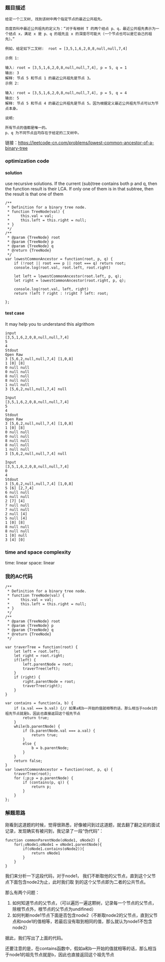 ### 题目描述
```
给定一个二叉树, 找到该树中两个指定节点的最近公共祖先。

百度百科中最近公共祖先的定义为：“对于有根树 T 的两个结点 p、q，最近公共祖先表示为一个结点 x，满足 x 是 p、q 的祖先且 x 的深度尽可能大（一个节点也可以是它自己的祖先）。”

例如，给定如下二叉树:  root = [3,5,1,6,2,0,8,null,null,7,4]

示例 1:

输入: root = [3,5,1,6,2,0,8,null,null,7,4], p = 5, q = 1
输出: 3
解释: 节点 5 和节点 1 的最近公共祖先是节点 3。
示例 2:

输入: root = [3,5,1,6,2,0,8,null,null,7,4], p = 5, q = 4
输出: 5
解释: 节点 5 和节点 4 的最近公共祖先是节点 5。因为根据定义最近公共祖先节点可以为节点本身。

说明:

所有节点的值都是唯一的。
p、q 为不同节点且均存在于给定的二叉树中。
```
链接：https://leetcode-cn.com/problems/lowest-common-ancestor-of-a-binary-tree

### optimization code
#### solution
use recursive solutions. If the current (sub)tree contains both p and q, then the function result is their LCA. If only one of them is in that subtree, then the result is that one of them
```
/**
 * Definition for a binary tree node.
 * function TreeNode(val) {
 *     this.val = val;
 *     this.left = this.right = null;
 * }
 */
/**
 * @param {TreeNode} root
 * @param {TreeNode} p
 * @param {TreeNode} q
 * @return {TreeNode}
 */
var lowestCommonAncestor = function(root, p, q) {
    if (!root || root === p || root === q) return root;
    console.log(root.val, root.left, root.right)

    let left = lowestCommonAncestor(root.left, p, q);
    let right = lowestCommonAncestor(root.right, p, q);

    console.log(root.val, left, right)
    return !left ? right : !right ? left: root;

};
```

#### test case
It may help you to understand this algrithom
```
input
[3,5,1,6,2,0,8,null,null,7,4]
5
4
Stdout
Open Raw
3 [5,6,2,null,null,7,4] [1,0,8]
1 [0] [8]
0 null null
0 null null
8 null null
8 null null
1 null null
3 [5,6,2,null,null,7,4] null
```


```
Input
[3,5,1,6,2,0,8,null,null,7,4]
5
4
Stdout
Open Raw
3 [5,6,2,null,null,7,4] [1,0,8]
1 [0] [8]
0 null null
0 null null
8 null null
8 null null
1 null null
3 [5,6,2,null,null,7,4] null
```


```
Input
[3,5,1,6,2,0,8,null,null,7,4]
0
4
Stdout
3 [5,6,2,null,null,7,4] [1,0,8]
5 [6] [2,7,4]
6 null null
6 null null
2 [7] [4]
7 null null
7 null null
2 null [4]
5 null [4]
1 [0] [8]
8 null null
8 null null
1 [0] null
3 [4] [0]
```

### time and space complexity
time: linear
space: linear


### 我的AC代码
```
/**
 * Definition for a binary tree node.
 * function TreeNode(val) {
 *     this.val = val;
 *     this.left = this.right = null;
 * }
 */
/**
 * @param {TreeNode} root
 * @param {TreeNode} p
 * @param {TreeNode} q
 * @return {TreeNode}
 */

var traverTree = function(root) {
    let left = root.left;
    let right = root.right;
    if(left) {
        left.parentNode = root;
        traverTree(left);
    }
    if (right) {
        right.parentNode = root;
        traverTree(right);
    }
}

var contains = function(a, b) {
    if (a.val === b.val) {// 如果a和b一开始的值就相等的话，那么相当于node1的祖先节点就是b，因此也直接返回这个祖先节点
        return true;
    }
    while(b.parentNode) {
        if (b.parentNode.val === a.val) {
            return true;
        }
        else {
            b = b.parentNode;
        }
    }
    return false;
}
var lowestCommonAncestor = function(root, p, q) {
    traverTree(root);
    for (;p;p = p.parentNode) {
        if (contains(p, q)) {
            return p;
        }
    }
};
```

### 解题思路

刚看到这道题的时候，觉得很熟悉，好像被问到过这道题，就去翻了翻之前的面试记录，发现确实有被问到，我记录了一段“伪代码”：

```
function commonParentNode(oNode1, oNode2) {
    for(;oNode1;oNode1 = oNode1.parentNode){
        if(oNode1.contains(oNode2)){
            return oNode1
        }
    }
}
```
我们来分析一下这段代码，对于node1， 我们不断取他的父节点，直到这个父节点下面包含node2为止，此时我们取
到的这个父节点即为二者的公共节点。

那么有两个问题：
1. 如何知道节点的父节点，（可以遍历一遍这颗树，记录每一个节点的父节点，除根节点外，根节点的父节点为undifined）
2. 如何判断node1节点下面是否包含node2（不断取node2的父节点，直到父节点和node1的值相等，若最后没有取到相同的值，那么就认为node1不包含node2）

据此，我们写出了上面的代码。

还要注意的是，在contains函数中，假如a和b一开始的值就相等的话，那么相当于node1的祖先节点就是b，因此也直接返回这个祖先节点

